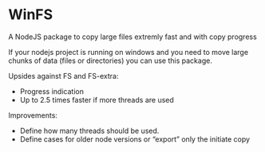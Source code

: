 # WinFS
A NodeJS package to copy large files extremly fast and with copy progress 
  
If your nodejs project is running on windows and you need to move large chunks of data (files or directories) you can use this package.

Upsides against FS and FS-extra:
-	Progress indication
-	Up to 2.5 times faster if more threads are used

Improvements: 
-	Define how many threads should be used.
-	Define cases for older node versions or “export” only the initiate copy
